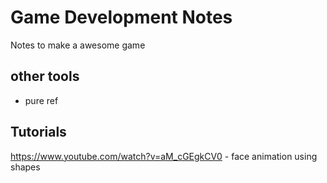 # Game Development Notes

Notes to make a awesome game

## other tools

- pure ref

## Tutorials

https://www.youtube.com/watch?v=aM_cGEgkCV0 - face animation using shapes

